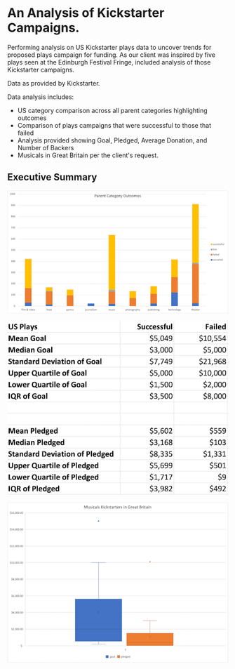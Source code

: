 # An Analysis of Kickstarter Campaigns.
Performing analysis on US Kickstarter plays data to uncover trends for proposed plays campaign for funding.
As our client was inspired by five plays seen at the Edinburgh Festival Fringe, included analysis of those Kickstarter campaigns.

Data as provided by Kickstarter.

Data analysis includes:
- US category comparison across all parent categories highlighting outcomes
- Comparison of plays campaigns that were successful to those that failed
- Analysis provided showing Goal, Pledged, Average Donation, and Number of Backers
- Musicals in Great Britain per the client's request.

## Executive Summary



![Parent Category Outcomes](https://github.com/sjmisina/kickstarter-analysis/blob/main/Parent_Category_Outcomes.png)

![Descriptive Analysis](https://github.com/sjmisina/kickstarter-analysis/blob/main/Descriptive_Analysis.png)



![Musicals Kickstarter in Great Britain](https://github.com/sjmisina/kickstarter-analysis/blob/main/MusicalsKickstartersInGB.png)

